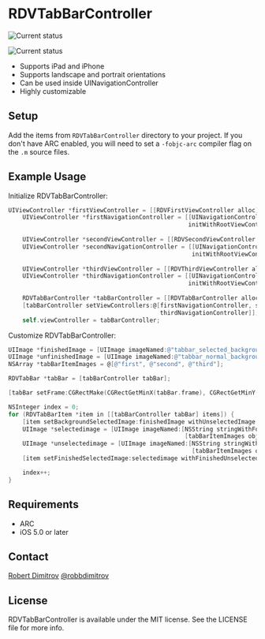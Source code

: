 # RDVTabBarController

![Current status](https://raw.github.com/robbdimitrov/RDVTabBarController/master/Screenshots/iPad.png)

![Current status](https://raw.github.com/robbdimitrov/RDVTabBarController/master/Screenshots/iPhone.png)

* Supports iPad and iPhone
* Supports landscape and portrait orientations
* Can be used inside UINavigationController
* Highly customizable

## Setup

Add the items from `RDVTabBarController` directory to your project. If you don't have ARC enabled, you will need to set a `-fobjc-arc` compiler flag on the `.m` source files.

## Example Usage

Initialize RDVTabBarController:

``` objective-c
UIViewController *firstViewController = [[RDVFirstViewController alloc] init];
    UIViewController *firstNavigationController = [[UINavigationController alloc]
                                                   initWithRootViewController:firstViewController];
    
    UIViewController *secondViewController = [[RDVSecondViewController alloc] init];
    UIViewController *secondNavigationController = [[UINavigationController alloc]
                                                    initWithRootViewController:secondViewController];
    
    UIViewController *thirdViewController = [[RDVThirdViewController alloc] init];
    UIViewController *thirdNavigationController = [[UINavigationController alloc]
                                                   initWithRootViewController:thirdViewController];
    
    RDVTabBarController *tabBarController = [[RDVTabBarController alloc] init];
    [tabBarController setViewControllers:@[firstNavigationController, secondNavigationController,
                                           thirdNavigationController]];
    self.viewController = tabBarController;
```

Customize RDVTabBarController:

``` objective-c
UIImage *finishedImage = [UIImage imageNamed:@"tabbar_selected_background"];
UIImage *unfinishedImage = [UIImage imageNamed:@"tabbar_normal_background"];
NSArray *tabBarItemImages = @[@"first", @"second", @"third"];

RDVTabBar *tabBar = [tabBarController tabBar];

[tabBar setFrame:CGRectMake(CGRectGetMinX(tabBar.frame), CGRectGetMinY(tabBar.frame), CGRectGetWidth(tabBar.frame), 63)];

NSInteger index = 0;
for (RDVTabBarItem *item in [[tabBarController tabBar] items]) {
    [item setBackgroundSelectedImage:finishedImage withUnselectedImage:unfinishedImage];
    UIImage *selectedimage = [UIImage imageNamed:[NSString stringWithFormat:@"%@_selected",
                                                  [tabBarItemImages objectAtIndex:index]]];
    UIImage *unselectedimage = [UIImage imageNamed:[NSString stringWithFormat:@"%@_normal",
                                                    [tabBarItemImages objectAtIndex:index]]];
    [item setFinishedSelectedImage:selectedimage withFinishedUnselectedImage:unselectedimage];

    index++;
}
```

## Requirements

* ARC
* iOS 5.0 or later

## Contact

[Robert Dimitrov](http://robbdimitrov.com)
[@robbdimitrov](https://twitter.com/robbdimitrov)

## License

RDVTabBarController is available under the MIT license. See the LICENSE file for more info.
